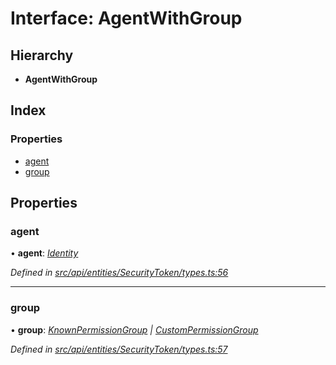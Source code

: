 # Interface: AgentWithGroup

## Hierarchy

* **AgentWithGroup**

## Index

### Properties

* [agent](agentwithgroup.md#agent)
* [group](agentwithgroup.md#group)

## Properties

###  agent

• **agent**: *[Identity](../classes/identity.md)*

*Defined in [src/api/entities/SecurityToken/types.ts:56](https://github.com/PolymathNetwork/polymesh-sdk/blob/2a4e4111/src/api/entities/SecurityToken/types.ts#L56)*

___

###  group

• **group**: *[KnownPermissionGroup](../classes/knownpermissiongroup.md) | [CustomPermissionGroup](../classes/custompermissiongroup.md)*

*Defined in [src/api/entities/SecurityToken/types.ts:57](https://github.com/PolymathNetwork/polymesh-sdk/blob/2a4e4111/src/api/entities/SecurityToken/types.ts#L57)*

